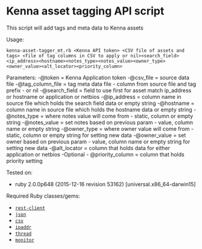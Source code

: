 # Kenna asset tagging API script

This script will add tags and meta data to Kenna assets

Usage:

```
kenna-asset-tagger_mt.rb <Kenna API token> <CSV file of assets and tags> <file of tag columns in CSV to apply or nil><search_field><ip_address><hostname><notes_type><notes_value><owner_type><owner_value><alt_locator><priority_column>
```

Parameters:
 -@token = Kenna Application token
 -@csv_file = source data file
 -@tag_column_file = tag meta data file - column from source file and tag prefix - or nil 
 -@search_field = field to use first for asset match ip_address or hostname or application or netbios
 -@ip_address = column name in source file which holds the search field data or empty string
 -@hostname = column name in source file which holds the hostname data or empty string
 -@notes_type = where notes value will come from - static, column or empty string
 -@notes_value = set notes based on previous param - value, column name or empty string
 -@owner_type = where owner value will come from - static, column or empty string for setting new data
 -@owner_value = set owner based on previous param - value, column name or empty string for setting new data
 -@alt_locator = column that holds data for either application or netbios
 -Optional - @priority_column = column that holds priority setting

Tested on:

- ruby 2.0.0p648 (2015-12-16 revision 53162) [universal.x86_64-darwin15]

Required Ruby classes/gems:

- [`rest-client`](https://github.com/rest-client/rest-client)
- [`json`](http://ruby-doc.org/stdlib-2.0.0/libdoc/json/rdoc/JSON.html)
- [`csv`](http://ruby-doc.org/stdlib-2.0.0/libdoc/csv/rdoc/CSV.html)
- [`ipaddr`](http://ruby-doc.org/stdlib-2.0.0/libdoc/ipaddr/rdoc/IPAddr.html)
- [`thread`](https://ruby-doc.org/core-2.2.0/Thread.html)
- [`monitor`](https://ruby-doc.org/stdlib-2.1.2/libdoc/monitor/rdoc/Monitor.html)
